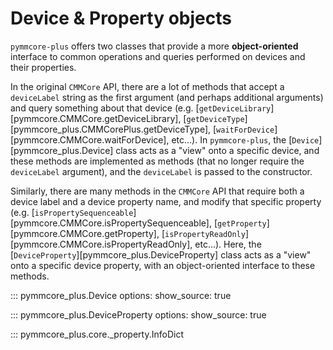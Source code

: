 # Device & Property objects

`pymmcore-plus` offers two classes that provide a more **object-oriented** interface
to common operations and queries performed on devices and their properties.

In the original `CMMCore` API, there are a lot of methods that accept a
`deviceLabel` string as the first argument (and perhaps additional arguments)
and query something about that device (e.g.
[`getDeviceLibrary`][pymmcore.CMMCore.getDeviceLibrary],
[`getDeviceType`][pymmcore_plus.CMMCorePlus.getDeviceType],
[`waitForDevice`][pymmcore.CMMCore.waitForDevice], etc...).  In `pymmcore-plus`, the
[`Device`][pymmcore_plus.Device] class acts as a "view" onto a specific device, and
these methods are implemented as methods (that no longer require the `deviceLabel` argument),
and the `deviceLabel` is passed to the constructor.

Similarly, there are many methods in the `CMMCore` API that require both a
device label and a device property name, and modify that specific property (e.g.
[`isPropertySequenceable`][pymmcore.CMMCore.isPropertySequenceable],
[`getProperty`][pymmcore.CMMCore.getProperty],
[`isPropertyReadOnly`][pymmcore.CMMCore.isPropertyReadOnly], etc...).  Here, the
[`DeviceProperty`][pymmcore_plus.DeviceProperty] class acts as a "view" onto a specific
device property, with an object-oriented interface to these methods.

::: pymmcore_plus.Device
    options:
        show_source: true

::: pymmcore_plus.DeviceProperty
    options:
        show_source: true

::: pymmcore_plus.core._property.InfoDict
